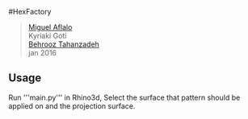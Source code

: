 #HexFactory
> [Miguel Aflalo](https://www.linkedin.com/in/miguel-aflalo-358360)<br/>
> Kyriaki Goti<br/>
> [Behrooz Tahanzadeh](http://b-tz.com)<br/>
> jan 2016

Usage
-----
Run '''main.py''' in Rhino3d, Select the surface that pattern should be applied on and the projection surface.
